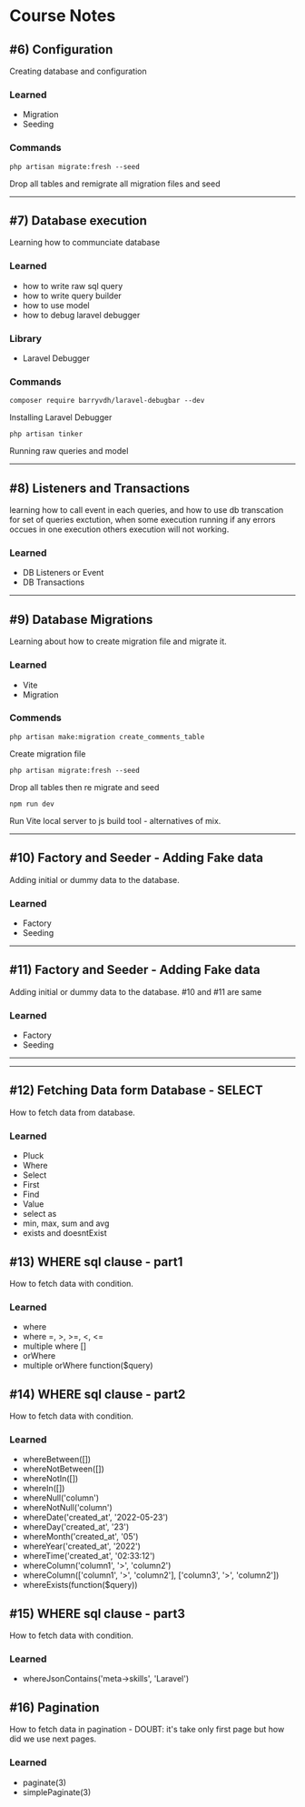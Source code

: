 # Course Notes
## #6) Configuration
Creating database and configuration
### Learned
* Migration
* Seeding
### Commands
```
php artisan migrate:fresh --seed
```
Drop all tables and remigrate all migration files and seed

<hr>

## #7) Database execution
Learning how to communciate database
### Learned
* how to write raw sql query
* how to write query builder
* how to use model
* how to debug laravel debugger
### Library
* Laravel Debugger
### Commands
```
composer require barryvdh/laravel-debugbar --dev
```
Installing Laravel Debugger
```
php artisan tinker
```
Running raw queries and model

<hr>

## #8) Listeners and Transactions
learning how to call event in each queries, and how to use db transcation for set of queries exctution, when some execution running if any errors occues in one execution others execution will not working.

### Learned
* DB Listeners or Event
* DB Transactions

<hr>

## #9) Database Migrations
Learning about how to create migration file and migrate it.

### Learned
* Vite
* Migration

### Commends
```
php artisan make:migration create_comments_table
```
Create migration file
```
php artisan migrate:fresh --seed
```
Drop all tables then re migrate and seed
```
npm run dev
```
Run Vite local server to js build tool - alternatives of mix.

<hr>

## #10) Factory and Seeder - Adding Fake data
Adding initial or dummy data to the database.

### Learned
* Factory
* Seeding

<hr>

## #11) Factory and Seeder - Adding Fake data
Adding initial or dummy data to the database. #10 and #11 are same

### Learned
* Factory
* Seeding


<hr><hr>

## #12) Fetching Data form Database - SELECT
How to fetch data from database.

### Learned
* Pluck
* Where
* Select
* First
* Find
* Value
* select as
* min, max, sum and avg
* exists and doesntExist

## #13) WHERE sql clause - part1
How to fetch data with condition.

### Learned
* where
* where =, >, >=, <, <=
* multiple where []
* orWhere
* multiple orWhere function($query)

## #14) WHERE sql clause - part2
How to fetch data with condition.

### Learned
* whereBetween([])
* whereNotBetween([])
* whereNotIn([])
* whereIn([])
* whereNull('column')
* whereNotNull('column')
* whereDate('created_at', '2022-05-23')
* whereDay('created_at', '23')
* whereMonth('created_at', '05')
* whereYear('created_at', '2022')
* whereTime('created_at', '02:33:12')
* whereColumn('column1', '>', 'column2')
* whereColumn(['column1', '>', 'column2'], ['column3', '>', 'column2'])
* whereExists(function($query))

## #15) WHERE sql clause - part3
How to fetch data with condition.

### Learned
* whereJsonContains('meta->skills', 'Laravel')

## #16) Pagination
How to fetch data in pagination - DOUBT: it's take only first page but how did we use next pages.

### Learned
* paginate(3)
* simplePaginate(3)